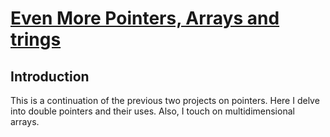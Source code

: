 # <ins>Even More Pointers, Arrays and trings</ins>

## Introduction
This is a continuation of the previous two projects on pointers. Here I delve into double pointers and their uses. Also, I touch on multidimensional arrays.
